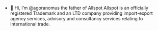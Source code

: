 - 👋 Hi, I’m @agoranomus the father of Allspot
Allspot is an officially registered Trademark and an LTD company providing import-export agency services, advisory and consultancy services relating to international trade.


<!---
agoranomus/agoranomus is a ✨ special ✨ repository because its `README.md` (this file) appears on your GitHub profile.
You can click the Preview link to take a look at your changes.
--->
